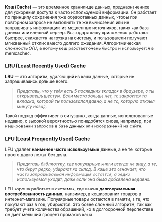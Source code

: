 **Кэш (Cache)** — это временное хранилище данных, предназначенное для ускорения доступа к часто используемой информации. Он работает по принципу сохранения уже обработанных данных, чтобы при повторном запросе не выполнять те же вычисления или не запрашивать информацию из медленных источников, таких как база данных или внешний сервер. Благодаря кэшу приложения работают быстрее, снижается нагрузка на систему, и пользователи получают мгновенный отклик вместо долгого ожидания. Алгоритмическая сложность _O(1)_, а потому кеш работает очень быстро и используется в memcached.

### LRU (Least Recently Used) Cache
**LRU** — это алгоритм, удаляющий из кэша данные, которые не запрашивались дольше всего. 

>*Представь, что у тебя есть 5 последних вкладок в браузере, а ты открываешь шестую. Если места больше нет, то закроется та вкладка, которой ты пользовался давно, а не та, которую открыл минуту назад.*

Такой подход эффективен в ситуациях, когда данные, использованные недавно, с высокой вероятностью понадобятся снова, например, при кэшировании запросов в базе данных или изображений на сайте.

### LFU (Least Frequently Used) Cache
LFU удаляет **наименее часто используемые** данные, а не те, которые просто давно лежат без дела.

>*Представь библиотеку, где популярные книги всегда на виду, а те, что берут редко, убирают на склад. В кэше это означает, что часто запрашиваемая информация остается, а редко используемая уходит, даже если она была добавлена недавно.*

LFU хорошо работает в системах, где важна **долговременная востребованность данных**, например, в кешировании товаров в интернет-магазине. Популярные товары остаются в памяти, а те, что покупают раз в год, убираются. Это более сложный алгоритм, так как требует учета количества обращений, но в долгосрочной перспективе он дает меньший процент промахов кэша.